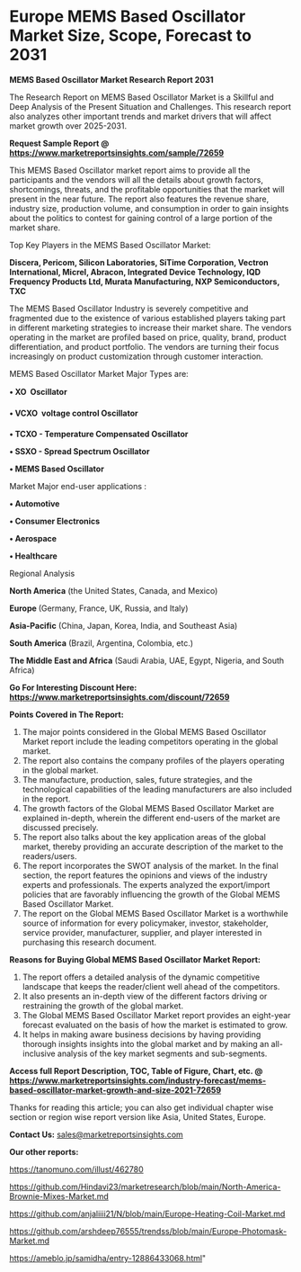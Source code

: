  # Europe MEMS Based Oscillator Market Size, Scope, Forecast to 2031

<strong>MEMS Based Oscillator Market Research Report 2031</strong>

The Research Report on MEMS Based Oscillator Market is a Skillful and Deep Analysis of the Present Situation and Challenges. This research report also analyzes other important trends and market drivers that will affect market growth over 2025-2031.

<strong>Request Sample Report @ <a href=https://www.marketreportsinsights.com/sample/72659>https://www.marketreportsinsights.com/sample/72659</a></strong>

This MEMS Based Oscillator market report aims to provide all the participants and the vendors will all the details about growth factors, shortcomings, threats, and the profitable opportunities that the market will present in the near future. The report also features the revenue share, industry size, production volume, and consumption in order to gain insights about the politics to contest for gaining control of a large portion of the market share.

Top Key Players in the MEMS Based Oscillator Market:

<strong>Discera, Pericom, Silicon Laboratories, SiTime Corporation, Vectron International, Micrel, Abracon, Integrated Device Technology, IQD Frequency Products Ltd, Murata Manufacturing, NXP Semiconductors, TXC</strong>

The MEMS Based Oscillator Industry is severely competitive and fragmented due to the existence of various established players taking part in different marketing strategies to increase their market share. The vendors operating in the market are profiled based on price, quality, brand, product differentiation, and product portfolio. The vendors are turning their focus increasingly on product customization through customer interaction.

MEMS Based Oscillator Market Major Types are:

<strong>• XO  Oscillator

• VCXO  voltage control Oscillator

• TCXO - Temperature Compensated Oscillator

• SSXO - Spread Spectrum Oscillator

• MEMS Based Oscillator</strong>

Market Major end-user applications :

<strong>• Automotive

• Consumer Electronics

• Aerospace

• Healthcare</strong>

Regional Analysis

</u><strong><b>North America</b></strong> (the United States, Canada, and Mexico)

<strong><b>Europe </b></strong>(Germany, France, UK, Russia, and Italy)

<strong><b>Asia-Pacific</b></strong> (China, Japan, Korea, India, and Southeast Asia)

<strong><b>South America</b></strong> (Brazil, Argentina, Colombia, etc.)

<strong><b>The Middle East and Africa</b></strong> (Saudi Arabia, UAE, Egypt, Nigeria, and South Africa)

<strong>Go For Interesting Discount Here: <a href=https://www.marketreportsinsights.com/discount/72659>https://www.marketreportsinsights.com/discount/72659</a></strong>

<strong>Points Covered in The Report:</strong>
<ol>
  <li>The major points considered in the Global MEMS Based Oscillator Market report include the leading competitors operating in the global market.</li>
  <li>The report also contains the company profiles of the players operating in the global market.</li>
  <li>The manufacture, production, sales, future strategies, and the technological capabilities of the leading manufacturers are also included in the report.</li>
  <li>The growth factors of the Global MEMS Based Oscillator Market are explained in-depth, wherein the different end-users of the market are discussed precisely.</li>
  <li>The report also talks about the key application areas of the global market, thereby providing an accurate description of the market to the readers/users.</li>
  <li>The report incorporates the SWOT analysis of the market. In the final section, the report features the opinions and views of the industry experts and professionals. The experts analyzed the export/import policies that are favorably influencing the growth of the Global MEMS Based Oscillator Market.</li>
  <li>The report on the Global MEMS Based Oscillator Market is a worthwhile source of information for every policymaker, investor, stakeholder, service provider, manufacturer, supplier, and player interested in purchasing this research document.</li>
</ol>
<strong>Reasons for Buying Global MEMS Based Oscillator Market Report:</strong>

<ol>
  <li>The report offers a detailed analysis of the dynamic competitive landscape that keeps the reader/client well ahead of the competitors.</li>
  <li>It also presents an in-depth view of the different factors driving or restraining the growth of the global market.</li>
  <li>The Global MEMS Based Oscillator Market report provides an eight-year forecast evaluated on the basis of how the market is estimated to grow.</li>
  <li>It helps in making aware business decisions by having providing thorough insights insights into the global market and by making an all-inclusive analysis of the key market segments and sub-segments.</li>
</ol>
<strong>Access full Report Description, TOC, Table of Figure, Chart, etc. @ <a href=https://www.marketreportsinsights.com/industry-forecast/mems-based-oscillator-market-growth-and-size-2021-72659>https://www.marketreportsinsights.com/industry-forecast/mems-based-oscillator-market-growth-and-size-2021-72659</a></strong>


Thanks for reading this article; you can also get individual chapter wise section or region wise report version like Asia, United States, Europe.

<strong>Contact Us:</strong>
sales@marketreportsinsights.com

<strong>Our other reports:</strong>

<a href=https://tanomuno.com/illust/462780>https://tanomuno.com/illust/462780</a>

<a href=https://github.com/Hindavi23/marketresearch/blob/main/North-America-Brownie-Mixes-Market.md>https://github.com/Hindavi23/marketresearch/blob/main/North-America-Brownie-Mixes-Market.md</a>

<a href=https://github.com/anjaliiii21/N/blob/main/Europe-Heating-Coil-Market.md>https://github.com/anjaliiii21/N/blob/main/Europe-Heating-Coil-Market.md</a>

<a href=https://github.com/arshdeep76555/trendss/blob/main/Europe-Photomask-Market.md>https://github.com/arshdeep76555/trendss/blob/main/Europe-Photomask-Market.md</a>

<a href=https://ameblo.jp/samidha/entry-12886433068.html>https://ameblo.jp/samidha/entry-12886433068.html</a>"
